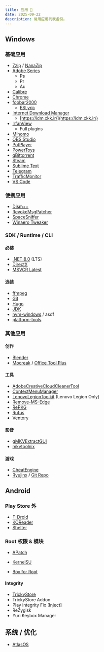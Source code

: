```yaml
---
title: 应用 📁
date: 2025-09-22
description: 常用应用列表备份。
---
```


## Windows

### 基础应用

- [7zip](https://www.7-zip.org/) / [NanaZip](https://github.com/M2Team/NanaZip)
- [Adobe Series](https://vk.com/monkrus)
  - Ps
  - Pr
  - Au
- [Calibre](https://calibre-ebook.com/download)
- [Chrome](https://www.google.com/chrome/)
- [foobar2000](https://www.foobar2000.org/)
  - [ESLyric](https://github.com/ESLyric/release)
- [Internet Download Manager](https://www.internetdownloadmanager.com/)
  - [https://idm.ckk.ir/](https://idm.ckk.ir/)
- [IrfanView](https://www.irfanview.com/)
  - Full plugins
- [Mihomo](https://github.com/ewigl/mihomo)
- [OBS Studio](https://obsproject.com/)
- [PotPlayer](https://potplayer.daum.net/)
- [PowerToys](https://github.com/microsoft/PowerToys/releases)
- [qBittorrent](https://www.qbittorrent.org/)
- [Steam](https://store.steampowered.com/about)
- [Sublime Text](https://www.sublimetext.com/)
- [Telegram](https://telegram.org/)
- [TrafficMonitor](https://github.com/zhongyang219/TrafficMonitor)
- [VS Code](https://code.visualstudio.com/download)

### 便携应用

- [Dism++](https://github.com/Chuyu-Team/Dism-Multi-language/releases)
- [RevokeMsgPatcher](https://github.com/huiyadanli/RevokeMsgPatcher)
- [SpaceSniffer](http://www.uderzo.it/main_products/space_sniffer/download.html)
- [Winaero Tweaker](https://winaerotweaker.com/)

### SDK / Runtime / CLI

#### 必装

- [.NET 8.0](https://dotnet.microsoft.com/zh-cn/download/dotnet/8.0) (LTS)
- [DirectX](https://www.microsoft.com/zh-cn/download/details.aspx?id=35)
- [MSVCR Latest](https://learn.microsoft.com/zh-cn/cpp/windows/latest-supported-vc-redist?view=msvc-170)

#### 选装

- [ffmpeg](https://ffmpeg.org/download.html)
- [Git](https://git-scm.com/)
- [Hugo](https://github.com/gohugoio/hugo/releases)
- [JDK](https://www.oracle.com/java/technologies/downloads/)
- [nvm-windows](https://github.com/coreybutler/nvm-windows) / asdf
- [platform-tools](https://developer.android.com/tools/releases/platform-tools)

### 其他应用

#### 创作

- [Blender](https://www.blender.org/download/)
- [Mocreak](https://github.com/OdysseusYuan/Mocreak) / [Office Tool Plus](https://otp.landian.vip/zh-cn/download.html)

#### 工具

- [AdobeCreativeCloudCleanerTool](https://helpx.adobe.com/creative-cloud/kb/cc-cleaner-tool-installation-problems.html)
- [ContextMenuManager](https://github.com/BluePointLilac/ContextMenuManager)
- [LenovoLegionToolkit](https://github.com/BartoszCichecki/LenovoLegionToolkit) (Lenovo Legion Only)
- [Remove-MS-Edge](https://github.com/ShadowWhisperer/Remove-MS-Edge)
- [RePKG](https://github.com/notscuffed/repkg/releases)
- [Rufus](https://github.com/pbatard/rufus/releases)
- [Ventory](https://github.com/ventoy/Ventoy)

#### 影音

- [gMKVExtractGUI](https://sourceforge.net/projects/gmkvextractgui/files/)
- [mkvtoolnix](https://mkvtoolnix.download/downloads.html)

#### 游戏

- [CheatEngine](https://cheatengine.org/)
- [Ryujinx](https://github.com/Ryubing/) / [Git Repo](https://git.ryujinx.app/ryubing/ryujinx)

## Android

### Play Store 外

- [F-Droid](https://f-droid.org/)
- [KOReader](https://github.com/koreader/koreader/releases)
- [Shelter](https://f-droid.org/packages/net.typeblog.shelter/)

### Root 权限 & 模块

- [APatch](https://github.com/bmax121/APatch)
- [KernelSU](https://github.com/tiann/KernelSU)

- [Box for Root](https://github.com/taamarin/box_for_magisk)

#### Integrity

- [TrickyStore](https://github.com/5ec1cff/TrickyStore)
- TrickyStore Addon
- Play integrity Fix [Inject]
- ReZygisk
- Yuri Keybox Manager

## 系统 / 优化

- [AtlasOS](https://github.com/Atlas-OS/Atlas)
